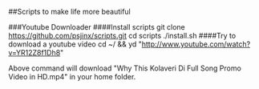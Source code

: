 ##Scripts to make life more beautiful

###Youtube Downloader
####Install scripts
git clone https://github.com/psjinx/scripts.git
cd scripts
./install.sh
####Try to download a youtube video
cd ~/ && yd "http://www.youtube.com/watch?v=YR12Z8f1Dh8"

Above command will download "Why This Kolaveri Di Full Song Promo Video in HD.mp4"
in your home folder.

